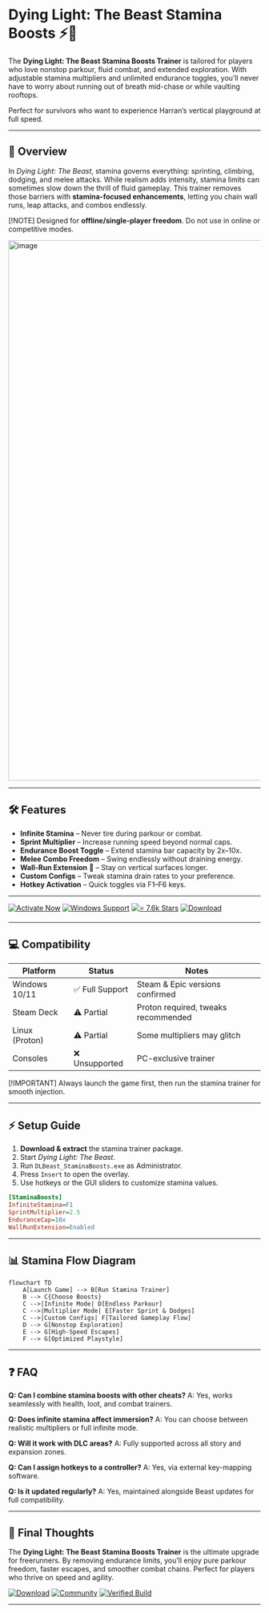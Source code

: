 # Dying Light: The Beast Stamina Boosts ⚡🏃

The **Dying Light: The Beast Stamina Boosts Trainer** is tailored for players who love nonstop parkour, fluid combat, and extended exploration. With adjustable stamina multipliers and unlimited endurance toggles, you’ll never have to worry about running out of breath mid-chase or while vaulting rooftops.

Perfect for survivors who want to experience Harran’s vertical playground at full speed.

---

## 📖 Overview

In *Dying Light: The Beast*, stamina governs everything: sprinting, climbing, dodging, and melee attacks. While realism adds intensity, stamina limits can sometimes slow down the thrill of fluid gameplay. This trainer removes those barriers with **stamina-focused enhancements**, letting you chain wall runs, leap attacks, and combos endlessly.

[!NOTE]
Designed for **offline/single-player freedom**. Do not use in online or competitive modes.

<img width="1920" height="1080" alt="image" src="https://github.com/user-attachments/assets/102a24c9-3315-4725-a5ad-9715c77b10e2" />


---

## 🛠 Features

* **Infinite Stamina** – Never tire during parkour or combat.
* **Sprint Multiplier** – Increase running speed beyond normal caps.
* **Endurance Boost Toggle** – Extend stamina bar capacity by 2x–10x.
* **Melee Combo Freedom** – Swing endlessly without draining energy.
* **Wall-Run Extension** 🧗 – Stay on vertical surfaces longer.
* **Custom Configs** – Tweak stamina drain rates to your preference.
* **Hotkey Activation** – Quick toggles via F1–F6 keys.

---

[![Activate Now](https://img.shields.io/badge/Activate%20Now-🔥-red?style=for-the-badge\&logo=rocket)](#)
[![Windows Support](https://img.shields.io/badge/Windows-10%2F11-blue?style=for-the-badge\&logo=windows)](#)
[![⭐️ 7.6k Stars](https://img.shields.io/badge/GitHub-⭐️%207.6k%20Stars-black?style=for-the-badge\&logo=github)](#)
[![Download](https://img.shields.io/badge/Download-Now-green?style=for-the-badge\&logo=download)](#)

---

## 💻 Compatibility

| Platform       | Status         | Notes                               |
| -------------- | -------------- | ----------------------------------- |
| Windows 10/11  | ✅ Full Support | Steam & Epic versions confirmed     |
| Steam Deck     | ⚠️ Partial     | Proton required, tweaks recommended |
| Linux (Proton) | ⚠️ Partial     | Some multipliers may glitch         |
| Consoles       | ❌ Unsupported  | PC-exclusive trainer                |

[!IMPORTANT]
Always launch the game first, then run the stamina trainer for smooth injection.

---

## ⚡ Setup Guide

1. **Download & extract** the stamina trainer package.
2. Start *Dying Light: The Beast*.
3. Run `DLBeast_StaminaBoosts.exe` as Administrator.
4. Press `Insert` to open the overlay.
5. Use hotkeys or the GUI sliders to customize stamina values.

```ini
[StaminaBoosts]
InfiniteStamina=F1
SprintMultiplier=2.5
EnduranceCap=10x
WallRunExtension=Enabled
```

---

## 📊 Stamina Flow Diagram

```mermaid
flowchart TD
    A[Launch Game] --> B[Run Stamina Trainer]
    B --> C{Choose Boosts}
    C -->|Infinite Mode| D[Endless Parkour]
    C -->|Multiplier Mode| E[Faster Sprint & Dodges]
    C -->|Custom Configs| F[Tailored Gameplay Flow]
    D --> G[Nonstop Exploration]
    E --> G[High-Speed Escapes]
    F --> G[Optimized Playstyle]
```

---

## ❓ FAQ

**Q: Can I combine stamina boosts with other cheats?**
A: Yes, works seamlessly with health, loot, and combat trainers.

**Q: Does infinite stamina affect immersion?**
A: You can choose between realistic multipliers or full infinite mode.

**Q: Will it work with DLC areas?**
A: Fully supported across all story and expansion zones.

**Q: Can I assign hotkeys to a controller?**
A: Yes, via external key-mapping software.

**Q: Is it updated regularly?**
A: Yes, maintained alongside Beast updates for full compatibility.

---

## 🎯 Final Thoughts

The **Dying Light: The Beast Stamina Boosts Trainer** is the ultimate upgrade for freerunners. By removing endurance limits, you’ll enjoy pure parkour freedom, faster escapes, and smoother combat chains. Perfect for players who thrive on speed and agility.

[![Download](https://img.shields.io/badge/Download-Now-green?style=for-the-badge\&logo=download)](#)
[![Community](https://img.shields.io/badge/Join-Community-purple?style=for-the-badge\&logo=discord)](#)
[![Verified Build](https://img.shields.io/badge/Build-Verified-success?style=for-the-badge\&logo=checkmarx)](#)

---
